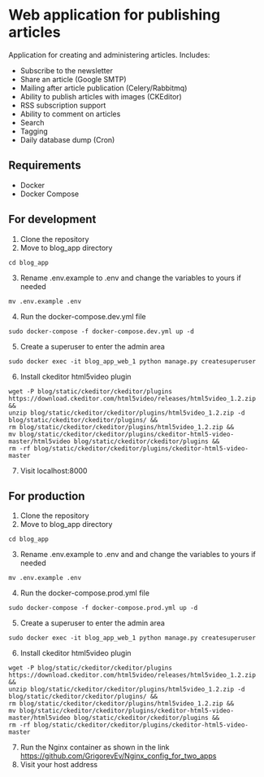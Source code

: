 # Web application for publishing articles
Application for creating and administering articles.
Includes:
* Subscribe to the newsletter
* Share an article (Google SMTP)
* Mailing after article publication (Celery/Rabbitmq)
* Ability to publish articles with images (CKEditor)
* RSS subscription support
* Ability to comment on articles
* Search
* Tagging
* Daily database dump (Cron)

## Requirements
- Docker
- Docker Compose

## For development
1. Clone the repository
2. Move to blog_app directory
```
cd blog_app
```
3. Rename .env.example to .env and change the variables to yours if needed
```
mv .env.example .env
```
4. Run the docker-compose.dev.yml file
```
sudo docker-compose -f docker-compose.dev.yml up -d
```
5. Create a superuser to enter the admin area
```
sudo docker exec -it blog_app_web_1 python manage.py createsuperuser
```
6. Install ckeditor html5video plugin
```
wget -P blog/static/ckeditor/ckeditor/plugins  https://download.ckeditor.com/html5video/releases/html5video_1.2.zip &&
unzip blog/static/ckeditor/ckeditor/plugins/html5video_1.2.zip -d blog/static/ckeditor/ckeditor/plugins/ && 
rm blog/static/ckeditor/ckeditor/plugins/html5video_1.2.zip &&
mv blog/static/ckeditor/ckeditor/plugins/ckeditor-html5-video-master/html5video blog/static/ckeditor/ckeditor/plugins && 
rm -rf blog/static/ckeditor/ckeditor/plugins/ckeditor-html5-video-master
```
7. Visit localhost:8000

## For production
1. Clone the repository
2. Move to blog_app directory
```
cd blog_app
```
3. Rename .env.example to .env and and change the variables to yours if needed
```
mv .env.example .env
```
4. Run the docker-compose.prod.yml file
```
sudo docker-compose -f docker-compose.prod.yml up -d
```
5. Create a superuser to enter the admin area
```
sudo docker exec -it blog_app_web_1 python manage.py createsuperuser
```
6. Install ckeditor html5video plugin
```
wget -P blog/static/ckeditor/ckeditor/plugins  https://download.ckeditor.com/html5video/releases/html5video_1.2.zip &&
unzip blog/static/ckeditor/ckeditor/plugins/html5video_1.2.zip -d blog/static/ckeditor/ckeditor/plugins/ && 
rm blog/static/ckeditor/ckeditor/plugins/html5video_1.2.zip &&
mv blog/static/ckeditor/ckeditor/plugins/ckeditor-html5-video-master/html5video blog/static/ckeditor/ckeditor/plugins && 
rm -rf blog/static/ckeditor/ckeditor/plugins/ckeditor-html5-video-master
```
7. Run the Nginx container as shown in the link 
https://github.com/GrigorevEv/Nginx_config_for_two_apps
8. Visit your host address

